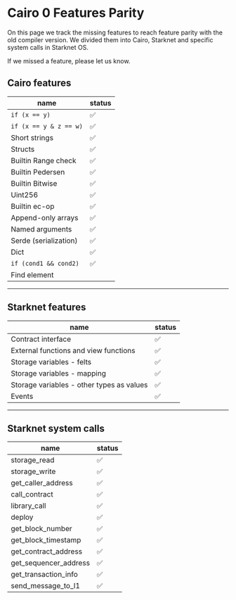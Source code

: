# Cairo 0 Features Parity

 On this page we track the missing features to reach feature parity with the old compiler version. We divided them into Cairo, Starknet and specific system calls in Starknet OS.

 If we missed a feature, please let us know.

## Cairo features
| name                   | status |
|------------------------|--------|
| `if (x == y)`          | ✅     |
| `if (x == y & z == w)` | ✅     |
| Short strings          | ✅     |
| Structs                | ✅     |
| Builtin Range check    | ✅     |
| Builtin Pedersen       | ✅     |
| Builtin Bitwise        | ✅     |
| Uint256                | ✅     |
| Builtin ec-op          | ✅     |
| Append-only arrays     | ✅     |
| Named arguments        | ✅     |
| Serde (serialization)  | ✅     |
| Dict                   | ✅     |
| `if (cond1 && cond2)`  | ✅     |
| Find element           |        |


---

## Starknet features

| name                                      | status |
|-------------------------------------------|--------|
| Contract interface                        | ✅     |
| External functions and view functions     | ✅     |
| Storage variables - felts                 | ✅     |
| Storage variables - mapping               | ✅     |
| Storage variables - other types as values | ✅     |
| Events                                    | ✅     |


---

## Starknet system calls

| name                  | status |
|-----------------------|--------|
| storage_read          | ✅     |
| storage_write         | ✅     |
| get_caller_address    | ✅     |
| call_contract         | ✅     |
| library_call          | ✅     |
| deploy                | ✅     |
| get_block_number      | ✅     |
| get_block_timestamp   | ✅     |
| get_contract_address  | ✅     |
| get_sequencer_address | ✅     |
| get_transaction_info  | ✅     |
| send_message_to_l1    | ✅     |

